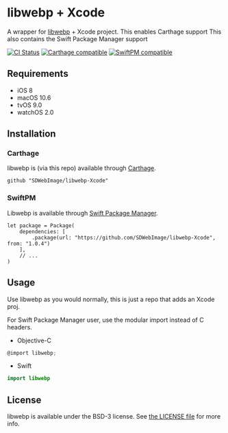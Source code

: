 # libwebp + Xcode

A wrapper for [libwebp](https://github.com/webmproject/libwebp) + Xcode project.
This enables Carthage support
This also contains the Swift Package Manager support

[![CI Status](http://img.shields.io/travis/SDWebImage/libwebp-Xcode.svg?style=flat)](https://travis-ci.org/SDWebImage/libwebp-Xcode)
[![Carthage compatible](https://img.shields.io/badge/Carthage-compatible-4BC51D.svg?style=flat)](https://github.com/SDWebImage/libwebp-Xcode)
[![SwiftPM compatible](https://img.shields.io/badge/SwiftPM-compatible-brightgreen.svg)](https://swift.org/package-manager/)

## Requirements

+ iOS 8
+ macOS 10.6
+ tvOS 9.0
+ watchOS 2.0

## Installation

### Carthage

libwebp is (via this repo) available through [Carthage](https://github.com/Carthage/Carthage).

```
github "SDWebImage/libwebp-Xcode"
```

### SwiftPM

Libwebp is available through [Swift Package Manager](https://img.shields.io/badge/SwiftPM-compatible-brightgreen.svg).

```
let package = Package(
    dependencies: [
        .package(url: "https://github.com/SDWebImage/libwebp-Xcode", from: "1.0.4")
    ],
    // ...
)
```

## Usage

Use libwebp as you would normally, this is just a repo that adds an Xcode proj.

For Swift Package Manager user, use the modular import instead of C headers.

+ Objective-C

```objective-c
@import libwebp;
```

+ Swift

```swift
import libwebp
```

## License

libwebp is available under the BSD-3 license. See [the LICENSE file](https://github.com/webmproject/libwebp/blob/master/COPYING) for more info.


